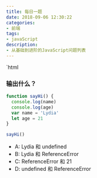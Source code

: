 ```yaml
---
title: 每日一题
date: 2018-09-06 12:30:22
categories:
- 前端
tags:
- javaScript
description: 
- 从基础到进阶的JavaScript问题列表
---
```

`html

### 输出什么？

```javaScript
function sayHi() {
  console.log(name)
  console.log(age)
  var name = 'Lydia'
  let age = 21
}

sayHi()

```
- A: Lydia 和 undefined
- B: Lydia 和 ReferenceError
- C: ReferenceError 和 21
- D: undefined 和 ReferenceError

